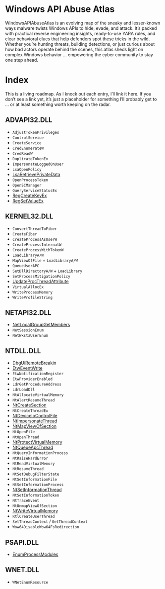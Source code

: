 # Windows API Abuse Atlas
WindowsAPIAbuseAtlas is an evolving map of the sneaky and lesser-known ways malware twists Windows APIs to hide, evade, and attack. It’s packed with practical reverse engineering insights, ready-to-use YARA rules, and clear behavioral clues that help defenders spot these tricks in the wild. Whether you’re hunting threats, building detections, or just curious about how bad actors operate behind the scenes, this atlas sheds light on complex Windows behavior ... empowering the cyber community to stay one step ahead.

# Index
This is a living roadmap. As I knock out each entry, I’ll link it here. If you don’t see a link yet, it’s just a placeholder for something I’ll probably get to ... or at least something worth keeping on the radar.

## ADVAPI32.DLL
- `AdjustTokenPrivileges`
- `ControlService`
- `CreateService`
- `CredEnumerateW`
- `CredReadW`
- `DuplicateTokenEx`
- `ImpersonateLoggedOnUser`
- `LsaOpenPolicy`
- [LsaRetrievePrivateData](./ADVAPI32/LsaRetrievePrivateData/)
- `OpenProcessToken`
- `OpenSCManager`
- `QueryServiceStatusEx`
- [RegCreateKeyEx](./ADVAPI32/RegSetValueEx/)
- [RegSetValueEx](./ADVAPI32/RegSetValueEx/)


## KERNEL32.DLL
- `ConvertThreadToFiber`
- `CreateFiber`
- `CreateProcessAsUserW`
- `CreateProcessInternalW`
- `CreateProcessWithTokenW`
- `LoadLibraryA/W`
- `MapViewOfFile` + `LoadLibraryA/W`
- `QueueUserAPC`
- `SetDllDirectoryA/W` + `LoadLibrary`
- `SetProcessMitigationPolicy`
- [UpdateProcThreadAttribute](./KERNEL32/UpdateProcThreadAttribute/)
- `VirtualAllocEx`
- `WriteProcessMemory`
- `WriteProfileString`

## NETAPI32.DLL
- [NetLocalGroupGetMembers](./NETAPI32/NetLocalGroupGetMembers/)
- `NetSessionEnum`
- `NetWkstaUserEnum`

## NTDLL.DLL
- [DbgUiRemoteBreakin](./NTDLL/DbgUiRemoteBreakin/)
- [EtwEventWrite](./NTDLL/EtwEventWrite/)
- `EtwNotificationRegister`
- `EtwProviderEnabled`
- `LdrGetProcedureAddress`
- `LdrLoadDll`
- `NtAllocateVirtualMemory`
- `NtAlertResumeThread`
- [NtCreateSection](./NTDLL/NtCreateSection/)
- `NtCreateThreadEx`
- [NtDeviceIoControlFile](./NTDLL/NtDeviceIoControlFile/)
- [NtImpersonateThread](./NTDLL/NtImpersonateThread/)
- [NtMapViewOfSection](./NTDLL/NtMapViewOfSection/)
- `NtOpenFile`
- `NtOpenThread`
- [NtProtectVirtualMemory](./NTDLL/NtProtectVirtualMemory/)
- [NtQueueApcThread](./NTDLL/NtQueueApcThread/)
- `NtQueryInformationProcess`
- `NtRaiseHardError`
- `NtReadVirtualMemory`
- `NtResumeThread`
- `NtSetDebugFilterState`
- `NtSetInformationFile`
- `NtSetInformationProcess`
- [NtSetInformationThread](./NTDLL/NtSetInformationThread/)
- `NtSetInformationToken`
- `NtTraceEvent`
- `NtUnmapViewOfSection`
- [NtWriteVirtualMemory](./NTDLL/NtWriteVirtualMemory/)
- `RtlCreateUserThread`
- `SetThreadContext` / `GetThreadContext`
- `Wow64DisableWow64FsRedirection`

## PSAPI.DLL
- [EnumProcessModules](./PSAPI/EnumProcessModules/)

## WNET.DLL
- `WNetEnumResource`
